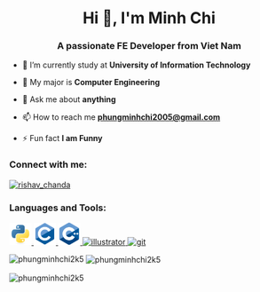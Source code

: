 
<h1 align="center">Hi 👋, I'm Minh Chi</h1>
<h3 align="center">A passionate FE Developer from Viet Nam</h3>



- 🔭 I’m currently study at **University of Information Technology**

- 🌱 My major is **Computer Engineering**

- 💬 Ask me about **anything**

- 📫 How to reach me **phungminhchi2005@gmail.com**

- ⚡ Fun fact **I am Funny**

<h3 align="left">Connect with me:</h3>
<p align="left">
<a href="https://instagram.com/chisphung" target="blank"><img align="center" src="https://raw.githubusercontent.com/rahuldkjain/github-profile-readme-generator/master/src/images/icons/Social/instagram.svg" alt="rishav_chanda" height="30" width="40" /></a>
</p>

<h3 align="left">Languages and Tools:</h3>
<p align="left"> <a href="https://www.python.org" target="_blank" rel="noreferrer"> <img src="https://raw.githubusercontent.com/devicons/devicon/master/icons/python/python-original.svg" alt="python" width="40" height="40"/> </a> 
<a href="https://www.cprogramming.com/" target="_blank" rel="noreferrer"> <img src="https://raw.githubusercontent.com/devicons/devicon/master/icons/c/c-original.svg" alt="c" width="40" height="40"/> </a> <a href="https://www.w3schools.com/cpp/" target="_blank" rel="noreferrer"> <img src="https://raw.githubusercontent.com/devicons/devicon/master/icons/cplusplus/cplusplus-original.svg" alt="cplusplus" width="40" height="40"/><a href="https://www.adobe.com/in/products/illustrator.html" target="_blank" rel="noreferrer"> <img src="https://www.vectorlogo.zone/logos/adobe_illustrator/adobe_illustrator-icon.svg" alt="illustrator" width="40" height="40"/><a href="https://git-scm.com/" target="_blank" rel="noreferrer"> <img src="https://www.vectorlogo.zone/logos/git-scm/git-scm-icon.svg" alt="git" width="40" height="40"/> </a></p>
<p><img align="left" src="https://github-readme-stats.vercel.app/api/top-langs?username=phungminhchi2k5&show_icons=true&locale=en&layout=compact&theme=tokyonight" alt="phungminhchi2k5" /></p>

<p>&nbsp;<img align="center" src="https://github-readme-stats.vercel.app/api?username=phungminhchi2k5&show_icons=true&locale=en&theme=tokyonight" alt="phungminhchi2k5" /></p>

<p><img align="center" src="https://github-readme-streak-stats.herokuapp.com/?user=phungminhchi2k5&&theme=tokyonight" alt="phungminhchi2k5" /></p>
